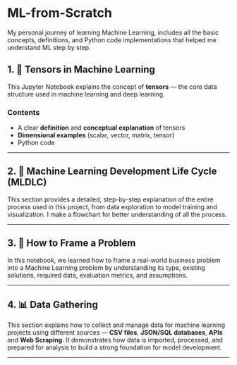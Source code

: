# ML-from-Scratch
My personal journey of learning Machine Learning, includes all the basic concepts, definitions, and Python code implementations that helped me understand ML step by step.

## 1. 🧠 Tensors in Machine Learning
This Jupyter Notebook explains the concept of **tensors** — the core data structure used in machine learning and deep learning.

### Contents
- A clear **definition** and **conceptual explanation** of tensors  
- **Dimensional examples** (scalar, vector, matrix, tensor)  
- Python code
---

## 2. 🤖 Machine Learning Development Life Cycle (MLDLC)
This section provides a detailed, step-by-step explanation of the entire process used in this project, from data exploration to model training and visualization. I make a flowchart for better understanding of all the process.

---

## 3. 🧩 How to Frame a Problem
In this notebook, we learned how to frame a real-world business problem into a Machine Learning problem by understanding its type, existing solutions, required data, evaluation metrics, and assumptions.

---

## 4. 📊 Data Gathering

This section explains how to collect and manage data for machine learning projects using different sources — **CSV files**, **JSON/SQL databases**, **APIs** and **Web Scraping**.
It demonstrates how data is imported, processed, and prepared for analysis to build a strong foundation for model development.

---


